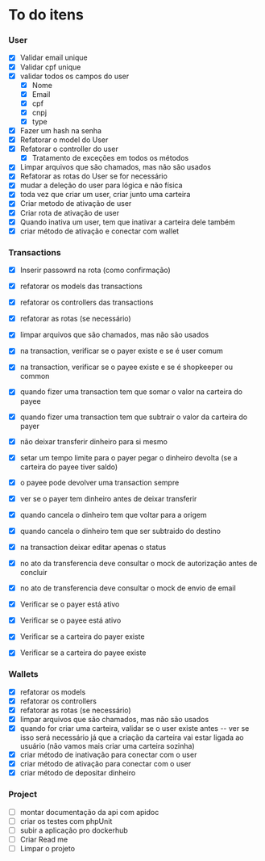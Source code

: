 # To do itens
### User
- [x] Validar email unique
- [x] Validar cpf unique
- [x] validar todos os campos do user
    - [x] Nome
    - [x] Email
    - [x] cpf
    - [x] cnpj
    - [x] type
- [x] Fazer um hash na senha 
- [x] Refatorar o model do User
- [x] Refatorar o controller do user
    - [x] Tratamento de exceções em todos os métodos
- [x] Limpar arquivos que são chamados, mas não são usados
- [x] Refatorar as rotas do User se for necessário
- [x] mudar a deleção do user para lógica e não física
- [x] toda vez que criar um user, criar junto uma carteira
- [x] Criar metodo de ativação de user
- [x] Criar rota de ativação de user
- [x] Quando inativa um user, tem que inativar a carteira dele também
- [x] criar método de ativação e conectar com wallet

### Transactions
- [x] Inserir passowrd na rota (como confirmação)
- [x] refatorar os models das transactions
- [x] refatorar os controllers das transactions
- [x] refatorar as rotas (se necessário)
- [x] limpar arquivos que são chamados, mas não são usados

- [x] na transaction, verificar se o payer existe e se é user comum
- [x] na transaction, verificar se o payee existe e se é shopkeeper ou common
- [x] quando fizer uma transaction tem que somar o valor na carteira do payee
- [x] quando fizer uma transaction tem que subtrair o valor da carteira do payer
- [x] não deixar transferir dinheiro para si mesmo
- [x] setar um tempo limite para o payer pegar o dinheiro devolta (se a carteira do payee tiver saldo)
- [x] o payee pode devolver uma transaction sempre
- [x] ver se o payer tem dinheiro antes de deixar transferir
- [x] quando cancela o dinheiro tem que voltar para a origem
- [x] quando cancela o dinheiro tem que ser subtraido do destino
- [x] na transaction deixar editar apenas o status
- [x] no ato da transferencia deve consultar o mock de autorização antes de concluir
- [x] no ato de transferencia deve consultar o mock de envio de email
- [x] Verificar se o payer está ativo
- [x] Verificar se o payee está ativo
- [x] Verificar se a carteira do payer existe
- [x] Verificar se a carteira do payee existe

### Wallets
- [x] refatorar os models
- [x] refatorar os controllers
- [x] refatorar as rotas (se necessário)
- [x] limpar arquivos que são chamados, mas não são usados
- [x] quando for criar uma carteira, validar se o user existe antes -- ver se isso será necessário já que a criação da carteira vai estar ligada ao usuário (não vamos mais criar uma carteira sozinha)
- [x] criar método de inativação para conectar com o user
- [x] criar método de ativação para conectar com o user
- [x] criar método de depositar dinheiro

### Project
- [ ] montar documentação da api com apidoc
- [ ] criar os testes com phpUnit
- [ ] subir a aplicação pro dockerhub
- [ ] Criar Read me
- [ ] Limpar o projeto